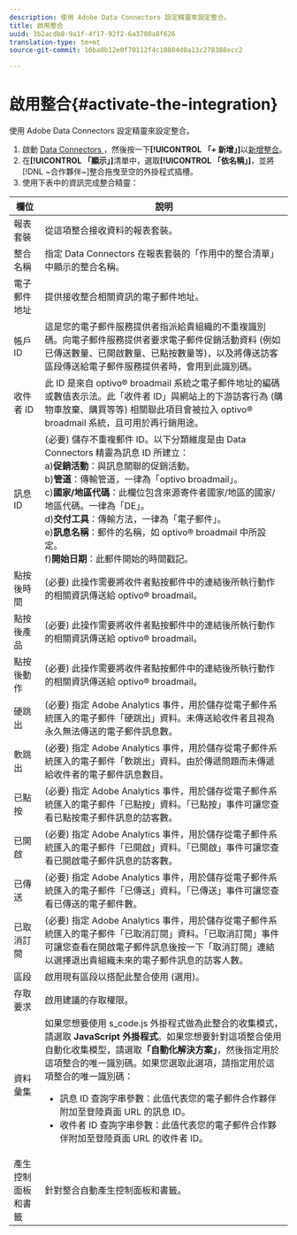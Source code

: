 ```yaml
---
description: 使用 Adobe Data Connectors 設定精靈來設定整合。
title: 啟用整合
uuid: 3b2acdb8-9a1f-4f17-92f2-6a3780a8f626
translation-type: tm+mt
source-git-commit: 16ba0b12e0f70112f4c10804d0a13c278388ecc2

---
```



# 啟用整合{#activate-the-integration}

使用 Adobe Data Connectors 設定精靈來設定整合。

1. 啟動 [ Data Connectors ](https://marketing.adobe.com/resources/help/zh_TW/genesis/c_overview.html)，然後按一下&#x200B;**[!UICONTROL 「+ 新增」]**&#x200B;以[新增整合](https://marketing.adobe.com/resources/help/zh_TW/genesis/t_add_integration.html)。
1. 在&#x200B;**[!UICONTROL 「顯示」]**&#x200B;清單中，選取&#x200B;**[!UICONTROL 「依名稱」]**，並將[!DNL ~合作夥伴~]整合拖曳至空的外掛程式插槽。
1. 使用下表中的資訊完成整合精靈：

| 欄位 | 說明 |
|--- |--- |
| 報表套裝 | 從這項整合接收資料的報表套裝。 |
| 整合名稱 | 指定 Data Connectors 在報表套裝的「作用中的整合清單」中顯示的整合名稱。 |
| 電子郵件地址 | 提供接收整合相關資訊的電子郵件地址。 |
| 帳戶 ID | 這是您的電子郵件服務提供者指派給貴組織的不重複識別碼。向電子郵件服務提供者要求電子郵件促銷活動資料 (例如已傳送數量、已開啟數量、已點按數量等)，以及將傳送訪客區段傳送給電子郵件服務提供者時，會用到此識別碼。 |
| 收件者 ID | 此 ID 是來自 optivo® broadmail 系統之電子郵件地址的編碼或數值表示法。此「收件者 ID」與網站上的下游訪客行為 (購物車放棄、購買等等) 相關聯此項目會被拉入 optivo® broadmail 系統，且可用於再行銷用途。 |
| 訊息 ID | (必要) 儲存不重複郵件 ID。以下分類維度是由 Data Connectors 精靈為訊息 ID 所建立：<br>a)**促銷活動**：與訊息關聯的促銷活動。<br>b)**管道**：傳輸管道，一律為「optivo broadmail」。<br>c)**國家/地區代碼**：此欄位包含來源寄件者國家/地區的國家/地區代碼。一律為「DE」。<br>d)**交付工具**：傳輸方法，一律為「電子郵件」。<br>e)**訊息名稱**：郵件的名稱，如 optivo® broadmail 中所設定。<br>f)**開始日期**：此郵件開始的時間戳記。 |
| 點按後時間 | (必要) 此操作需要將收件者點按郵件中的連結後所執行動作的相關資訊傳送給 optivo® broadmail。 |
| 點按後產品 | (必要) 此操作需要將收件者點按郵件中的連結後所執行動作的相關資訊傳送給 optivo® broadmail。 |
| 點按後動作 | (必要) 此操作需要將收件者點按郵件中的連結後所執行動作的相關資訊傳送給 optivo® broadmail。 |
| 硬跳出 | (必要) 指定 Adobe Analytics 事件，用於儲存從電子郵件系統匯入的電子郵件「硬跳出」資料。未傳送給收件者且視為永久無法傳送的電子郵件訊息數。 |
| 軟跳出 | (必要) 指定 Adobe Analytics 事件，用於儲存從電子郵件系統匯入的電子郵件「軟跳出」資料。由於傳遞問題而未傳遞給收件者的電子郵件訊息數目。 |
| 已點按 | (必要) 指定 Adobe Analytics 事件，用於儲存從電子郵件系統匯入的電子郵件「已點按」資料。「已點按」事件可讓您查看已點按電子郵件訊息的訪客數。 |
| 已開啟 | (必要) 指定 Adobe Analytics 事件，用於儲存從電子郵件系統匯入的電子郵件「已開啟」資料。「已開啟」事件可讓您查看已開啟電子郵件訊息的訪客數。 |
| 已傳送 | (必要) 指定 Adobe Analytics 事件，用於儲存從電子郵件系統匯入的電子郵件「已傳送」資料。「已傳送」事件可讓您查看已傳送的電子郵件數。 |
| 已取消訂閱 | (必要) 指定 Adobe Analytics 事件，用於儲存從電子郵件系統匯入的電子郵件「已取消訂閱」資料。「已取消訂閱」事件可讓您查看在開啟電子郵件訊息後按一下「取消訂閱」連結以選擇退出貴組織未來的電子郵件訊息的訪客人數。 |
| 區段 | 啟用現有區段以搭配此整合使用 (選用)。 |
| 存取要求 | 啟用建議的存取權限。 |
| 資料彙集 | 如果您想要使用 s_code.js 外掛程式做為此整合的收集模式，請選取 **JavaScript 外掛程式**。如果您想要針對這項整合使用自動化收集模型，請選取&#x200B;**「自動化解決方案」**，然後指定用於這項整合的唯一識別碼。如果您選取此選項，請指定用於這項整合的唯一識別碼：<ul><li>訊息 ID 查詢字串參數：此值代表您的電子郵件合作夥伴附加至登陸頁面 URL 的訊息 ID。</li><li>收件者 ID 查詢字串參數：此值代表您的電子郵件合作夥伴附加至登陸頁面 URL 的收件者 ID。</li></ul> |
| 產生控制面板和書籤 | 針對整合自動產生控制面板和書籤。 |
